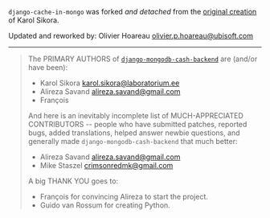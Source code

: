``django-cache-in-mongo`` was forked _and detached_ from the [original creation](https://github.com/Alir3z4/django-mongodb-cash-backend) of Karol Sikora.

Updated and reworked by: Olivier Hoareau <olivier.p.hoareau@ubisoft.com>

________

> The PRIMARY AUTHORS of [``django-mongodb-cash-backend``](https://github.com/Alir3z4/django-mongodb-cash-backend) are (and/or have been):
> 
> * Karol Sikora <karol.sikora@laboratorium.ee>
> * Alireza Savand <alireza.savand@gmail.com>
> * François‎
> 
> And here is an inevitably incomplete list of MUCH-APPRECIATED CONTRIBUTORS --
> people who have submitted patches, reported bugs, added translations, helped
> answer newbie questions, and generally made ``django-mongodb-cash-backend`` that much better:
> 
> * Alireza Savand <alireza.savand@gmail.com>
> * Mike Staszel <crimsonredmk@gmail.com>
> 
> 
> A big THANK YOU goes to:
> 
> * François‎ for convincing Alireza to start the project.
> * Guido van Rossum for creating Python.
> 